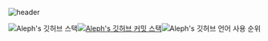 <!-- 상단바 -->
![header](https://capsule-render.vercel.app/api?type=waving&color=gradient&height=250&fontSize=40&fontAlignY=40&animation=fadeIn&text=김채민의%20개발자의%20Github입니다%20%20😄)

<!-- 깃허브 스탯 | 깃허브 커밋 스택 | 깃허브 언어 사용 순위 -->
![Aleph's 깃허브 스택](https://github-readme-stats.vercel.app/api?username=Aleph-Kim&show_icons=true&theme=shadow_green)[![Aleph's 깃허브 커밋 스택](https://streak-stats.demolab.com?user=Aleph-Kim&theme=transparent&locale=ko)](https://git.io/streak-stats)![Aleph's 깃허브 언어 사용 순위](https://github-readme-stats.vercel.app/api/top-langs/?username=Aleph-Kim&layout=compact&theme=dark)